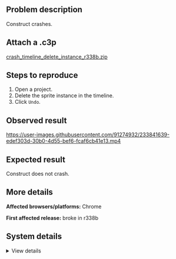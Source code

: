 ## Problem description

Construct crashes.

## Attach a .c3p

[crash_timeline_delete_instance_r338b.zip](https://github.com/WilsonPercival/WilsonPercival/files/11303804/crash_timeline_delete_instance_r338b.zip)

## Steps to reproduce

1. Open a project.
2. Delete the sprite instance in the timeline.
3. Click `Undo`.

## Observed result

https://user-images.githubusercontent.com/91274932/233841639-edef303d-30b0-4d55-bef6-fcaf6cb41e13.mp4

## Expected result

Construct does not crash.

## More details



**Affected browsers/platforms:** Chrome

**First affected release:** broke in r338b

## System details

<details><summary>View details</summary>

Error report information
Type: assertion failure
Message: track already in look up map
Stack: Error at qa.tXa (https://editor.construct.net/r338/main.js:1105:314) at window.assert (https://editor.construct.net/r338/main.js:1020:353) at d.psa (https://editor.construct.net/r338/projectResources.js:1014:225) at d.rqb (https://editor.construct.net/r338/projectResources.js:1109:473) at d.Qh (https://editor.construct.net/r338/projectResources.js:1110:80) at d.bi (https://editor.construct.net/r338/projectResources.js:579:122) at d.Ri (https://editor.construct.net/r338/projectResources.js:578:421) at d.Ri (https://editor.construct.net/r338/projectResources.js:1109:379) at j_a.Fnb.jf (https://editor.construct.net/r338/projectResources.js:1968:430) at window.tc.Ah (https://editor.construct.net/r338/projectResources.js:1888:319)
Construct version: r338
URL: https://editor.construct.net/r338/
Date: Sun Apr 23 2023 15:44:24 GMT+0300 (Восточная Европа, летнее время)
Uptime: 49.6 s

Platform information
Product: Construct 3 r338 (beta)
Browser: Chrome 109.0.5414.120
Browser engine: Chromium
Context: browser
Operating system: Windows NT 0.1.0
Device type: desktop
Device pixel ratio: 1
Logical CPU cores: 2
Approx. device memory: 4 GB
User agent: Mozilla/5.0 (Windows NT 10.0; Win64; x64) AppleWebKit/537.36 (KHTML, like Gecko) Chrome/109.0.0.0 Safari/537.36
Language setting: en-US

WebGL information
Version string: WebGL 2.0 (OpenGL ES 3.0 Chromium)
Numeric version: 2
Supports NPOT textures: yes
Supports GPU profiling: no
Supports highp precision: yes
Vendor: Google Inc. (Google)
Renderer: ANGLE (Google, Vulkan 1.3.0 (SwiftShader Device (Subzero) (0x0000C0DE)), SwiftShader driver)
Major performance caveat: yes
Maximum texture size: 8192
Point size range: 1 to 1023
Extensions: EXT_color_buffer_float, EXT_color_buffer_half_float, EXT_float_blend, EXT_texture_compression_bptc, EXT_texture_compression_rgtc, EXT_texture_filter_anisotropic, OES_draw_buffers_indexed, OES_texture_float_linear, WEBGL_compressed_texture_astc, WEBGL_compressed_texture_etc, WEBGL_compressed_texture_etc1, WEBGL_compressed_texture_s3tc, WEBGL_compressed_texture_s3tc_srgb, WEBGL_debug_renderer_info, WEBGL_lose_context, WEBGL_multi_draw, OVR_multiview2

</details>
